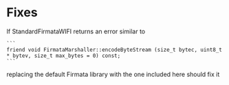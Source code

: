 # Fixes
If StandardFirmataWIFI returns an error similar to
```` 
```
friend void FirmataMarshaller::encodeByteStream (size_t bytec, uint8_t * bytev, size_t max_bytes = 0) const;
```
````
replacing the default Firmata library with the one included here should fix it